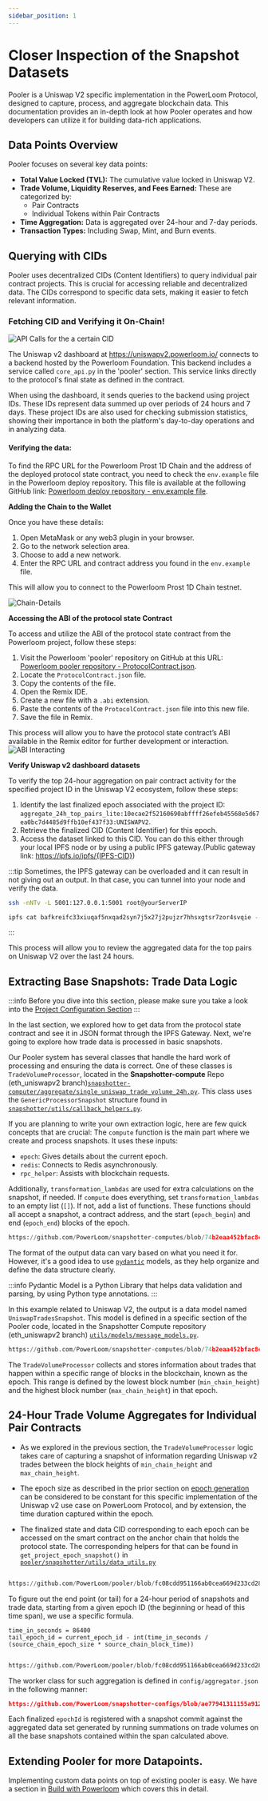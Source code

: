 ```yaml
---
sidebar_position: 1
---
```

# Closer Inspection of the Snapshot Datasets

Pooler is a Uniswap V2 specific implementation in the PowerLoom Protocol, designed to capture, process, and aggregate blockchain data. This documentation provides an in-depth look at how Pooler operates and how developers can utilize it for building data-rich applications.

## Data Points Overview

Pooler focuses on several key data points:

- **Total Value Locked (TVL):** The cumulative value locked in Uniswap V2.
- **Trade Volume, Liquidity Reserves, and Fees Earned:** These are categorized by:
  - Pair Contracts
  - Individual Tokens within Pair Contracts
- **Time Aggregation:** Data is aggregated over 24-hour and 7-day periods.
- **Transaction Types:** Including Swap, Mint, and Burn events.


## Querying with CIDs

Pooler uses decentralized CIDs (Content Identifiers) to query individual pair contract projects. This is crucial for accessing reliable and decentralized data. The CIDs correspond to specific data sets, making it easier to fetch relevant information.

### Fetching CID and Verifying it On-Chain!
![API Calls for the a certain CID](/images/uniswap-inspect.png)

The Uniswap v2 dashboard at https://uniswapv2.powerloom.io/ connects to a backend hosted by the Powerloom Foundation. This backend includes a service called `core_api.py` in the 'pooler' section. This service links directly to the protocol's final state as defined in the contract.

When using the dashboard, it sends queries to the backend using project IDs. These IDs represent data summed up over periods of 24 hours and 7 days. These project IDs are also used for checking submission statistics, showing their importance in both the platform's day-to-day operations and in analyzing data.

#### Verifying the data:
To find the RPC URL for the Powerloom Prost 1D Chain and the address of the deployed protocol state contract, you need to check the `env.example` file in the Powerloom deploy repository. This file is available at the following GitHub link: [Powerloom deploy repository - env.example file](https://github.com/PowerLoom/deploy/blob/testnet_5_pairs/env.example).

**Adding the Chain to the Wallet**

Once you have these details:

1. Open MetaMask or any web3 plugin in your browser.
2. Go to the network selection area.
3. Choose to add a new network.
4. Enter the RPC URL and contract address you found in the `env.example` file.

This will allow you to connect to the Powerloom Prost 1D Chain testnet.

![Chain-Details](/images/Chain-details.png)

**Accessing the ABI of the protocol state Contract**

To access and utilize the ABI of the protocol state contract from the Powerloom project, follow these steps:

1. Visit the Powerloom 'pooler' repository on GitHub at this URL: [Powerloom pooler repository - ProtocolContract.json](https://github.com/PowerLoom/pooler/blob/main/snapshotter/static/abis/ProtocolContract.json).
2. Locate the `ProtocolContract.json` file.
3. Copy the contents of the file.
4. Open the Remix IDE.
5. Create a new file with a `.abi` extension.
6. Paste the contents of the `ProtocolContract.json` file into this new file.
7. Save the file in Remix.

This process will allow you to have the protocol state contract’s ABI available in the Remix editor for further development or interaction.
![ABI Interacting](/images/abi-interaction.png)

**Verify Uniswap v2 dashboard datasets**

To verify the top 24-hour aggregation on pair contract activity for the specified project ID in the Uniswap V2 ecosystem, follow these steps:

1. Identify the last finalized epoch associated with the project ID: `aggregate_24h_top_pairs_lite:10ecae2f52160690abffff26efeb45568e5d67ea0bc7d4485d9ffb10ef437f33:UNISWAPV2`.
2. Retrieve the finalized CID (Content Identifier) for this epoch.
3. Access the dataset linked to this CID. You can do this either through your local IPFS node or by using a public IPFS gateway.(Public gateway link: https://ipfs.io/ipfs/{IPFS-CID})

:::tip
Sometimes, the IPFS gateway can be overloaded and it can result in not giving out an output. In that case, you can tunnel into your node and verify the data. 

```bash
ssh -nNTv -L 5001:127.0.0.1:5001 root@yourServerIP
```

```bash
ipfs cat bafkreifc33xiuqaf5nxqad2syn7j5x27j2pujzr7hhsxgtsr7zor4svqie --api /ip4/127.0.0.1/tcp/5001
```
:::

This process will allow you to review the aggregated data for the top pairs on Uniswap V2 over the last 24 hours.

## Extracting Base Snapshots: Trade Data Logic

:::info
Before you dive into this section, please make sure you take a look into the [Project Configuration Section](./fetching-higher-order-datapoints.md#project-configuration)
:::

In the last section, we explored how to get data from the protocol state contract and see it in JSON format through the IPFS Gateway. Next, we're going to explore how trade data is processed in basic snapshots.

Our Pooler system has several classes that handle the hard work of processing and ensuring the data is correct. One of these classes is `TradeVolumeProcessor`, located in the **Snapshotter-compute** Repo (eth_uniswapv2 branch)[`snapshotter-computer/aggregate/single_uniswap_trade_volume_24h.py`](hhttps://github.com/PowerLoom/snapshotter-computes/blob/eth_uniswapv2/aggregate/single_uniswap_trade_volume_24h.py). This class uses the `GenericProcessorSnapshot` structure found in [`snapshotter/utils/callback_helpers.py`](https://github.com/PowerLoom/pooler/blob/main/snapshotter/utils/callback_helpers.py).


If you are planning to write your own extraction logic, here are few quick concepts that are crucial:
The `compute` function is the main part where we create and process snapshots. It uses these inputs:

- `epoch`: Gives details about the current epoch.
- `redis`: Connects to Redis asynchronously.
- `rpc_helper`: Assists with blockchain requests.

Additionally, `transformation_lambdas` are used for extra calculations on the snapshot, if needed. If `compute` does everything, set `transformation_lambdas` to an empty list (`[]`). If not, add a list of functions. These functions should all accept a snapshot, a contract address, and the start (`epoch_begin`) and end (`epoch_end`) blocks of the epoch.


```python reference
https://github.com/PowerLoom/snapshotter-computes/blob/74b2eaa452bfac8c0e4e0a7ed74a4d2748e9c224/aggregate/single_uniswap_trade_volume_24h.py#L110-L120
```
The format of the output data can vary based on what you need it for. However, it's a good idea to use [`pydantic`](https://pypi.org/project/pydantic/) models, as they help organize and define the data structure clearly.

:::info
Pydantic Model is a Python Library that helps data validation and parsing, by using Python type annotations.
:::


In this example related to Uniswap V2, the output is a data model named `UniswapTradesSnapshot`. This model is defined in a specific section of the Pooler code, located in the Snapshotter Compute repository (eth_uniswapv2 branch) [`utils/models/message_models.py`](https://github.com/PowerLoom/snapshotter-computes/blob/eth_uniswapv2/utils/models/message_models.py).

```python reference
https://github.com/PowerLoom/snapshotter-computes/blob/74b2eaa452bfac8c0e4e0a7ed74a4d2748e9c224/utils/models/message_models.py#L47-L55
```

The `TradeVolumeProcessor` collects and stores information about trades that happen within a specific range of blocks in the blockchain, known as the epoch. This range is defined by the lowest block number (`min_chain_height`) and the highest block number (`max_chain_height`) in that epoch.

## 24-Hour Trade Volume Aggregates for Individual Pair Contracts

-  As we explored in the previous section, the  `TradeVolumeProcessor`  logic takes care of capturing a snapshot of information regarding Uniswap v2 trades between the block heights of  `min_chain_height`  and  `max_chain_height`.
    
-   The epoch size as described in the prior section on  [epoch generation](/docs/protocol/specifications/epoch.md)  can be considered to be constant for this specific implementation of the Uniswap v2 use case on PowerLoom Protocol, and by extension, the time duration captured within the epoch.
    
-   The finalized state and data CID corresponding to each epoch can be accessed on the smart contract on the anchor chain that holds the protocol state. The corresponding helpers for that can be found in  `get_project_epoch_snapshot()`  in  [`pooler/snapshotter/utils/data_utils.py`](hhttps://github.com/PowerLoom/pooler/blob/main/snapshotter/utils/data_utils.py)

```python reference

https://github.com/PowerLoom/pooler/blob/fc08cdd951166ab0cea669d233cd28d0639f628d/snapshotter/utils/data_utils.py#L273-L295

```

To figure out the end point (or tail) for a 24-hour period of snapshots and trade data, starting from a given epoch ID (the beginning or head of this time span), we use a specific formula.

```
time_in_seconds = 86400
tail_epoch_id = current_epoch_id - int(time_in_seconds / (source_chain_epoch_size * source_chain_block_time))
```

```python reference 

https://github.com/PowerLoom/pooler/blob/fc08cdd951166ab0cea669d233cd28d0639f628d/snapshotter/utils/data_utils.py#L507-L546
```

The worker class for such aggregation is defined in  `config/aggregator.json`  in the following manner:

```json reference 
https://github.com/PowerLoom/snapshotter-configs/blob/ae77941311155a9126205af08735c3dfa5d72ac2/aggregator.example.json#L3-L10

```

Each finalized `epochId` is registered with a snapshot commit against the aggregated data set generated by running summations on trade volumes on all the base snapshots contained within the span calculated above. 

## Extending Pooler for more Datapoints. 

Implementing custom data points on top of existing pooler is easy. We have a section in [Build with Powerloom](/docs/build-with-powerloom) which covers this in detail. 